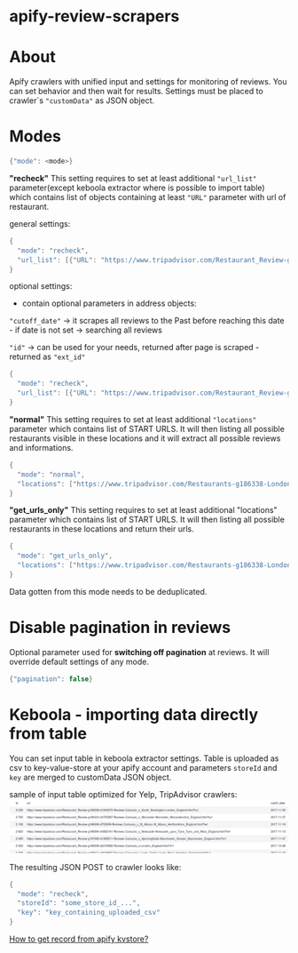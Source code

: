# apify-review-scrapers

# About
Apify crawlers with unified input and settings for monitoring of reviews.
You can set behavior and then wait for results.
Settings must be placed to crawler´s ```"customData"``` as JSON object.

# Modes

```java
{"mode": <mode>}
```
<b>"recheck"</b>
This setting requires to set at least additional ```"url_list"``` parameter(except keboola extractor where is possible to import table) which contains list of objects containing at least ```"URL"``` parameter with url of restaurant.

general settings:
```java
{
  "mode": "recheck",
  "url_list": [{"URL": "https://www.tripadvisor.com/Restaurant_Review-g186338-d814048-Reviews-Carluccios_St_Christophers_Place-London_England.html"]
}
```

optional settings:
- contain optional parameters in address objects:

```"cutoff_date"``` -> it scrapes all reviews to the Past before reaching this date - if date is not set -> searching all reviews

```"id"``` -> can be used for your needs, returned after page is scraped - returned as ```"ext_id"```

```java
{
  "mode": "recheck",
  "url_list": [{"URL": "https://www.tripadvisor.com/Restaurant_Review-g186338-d814048-Reviews-Carluccios_St_Christophers_Place-London_England.html", "cutoff_date": "2017-12-9", "id": "any_your_string"}]
}
```

<b>"normal"</b>
This setting requires to set at least additional ```"locations"``` parameter which contains list of START URLS. It will then listing all possible restaurants visible in these locations and it will extract all possible reviews and informations.

```java
{
  "mode": "normal",
  "locations": ["https://www.tripadvisor.com/Restaurants-g186338-London_England.html"]
}
```

<b>"get_urls_only"</b>
This setting requires to set at least additional "locations" parameter which contains list of START URLS. It will then listing all possible restaurants in these locations and return their urls.

```java
{
  "mode": "get_urls_only",
  "locations": ["https://www.tripadvisor.com/Restaurants-g186338-London_England.html"]
}
```
Data gotten from this mode needs to be deduplicated.

# Disable pagination in reviews
Optional parameter used for <b>switching off pagination</b> at reviews. It will override default settings of any mode.

```java
{"pagination": false}
```

# Keboola - importing data directly from table
You can set input table in keboola extractor settings. Table is uploaded as csv to key-value-store at your apify account and parameters ```storeId``` and ```key``` are merged to customData JSON object.

sample of input table optimized for Yelp, TripAdvisor crawlers: 
<img src="example-keboola.png">

The resulting JSON POST to crawler looks like:

```java
{
  "mode": "recheck",
  "storeId": "some_store_id_...",
  "key": "key_containing_uploaded_csv"
}
 ```
<a href="https://www.apify.com/docs/api/v2#/reference/key-value-store/record/get-record">How to get record from apify kvstore?</a>

